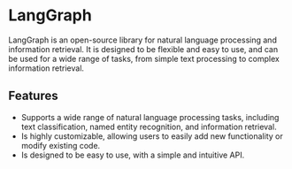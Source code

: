 # LangGraph

LangGraph is an open-source library for natural language processing and information retrieval. It is designed to be flexible and easy to use, and can be used for a wide range of tasks, from simple text processing to complex information retrieval.

## Features

*   Supports a wide range of natural language processing tasks, including text classification, named entity recognition, and information retrieval.
*   Is highly customizable, allowing users to easily add new functionality or modify existing code.
*   Is designed to be easy to use, with a simple and intuitive API.



